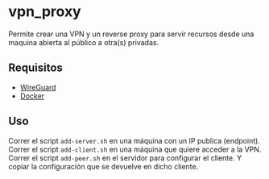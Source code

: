 # vpn_proxy

Permite crear una VPN y un reverse proxy para servir recursos desde una maquina abierta al público a otra(s) privadas.

## Requisitos

- [WireGuard](https://www.wireguard.com/)
- [Docker](https://www.docker.com/)

## Uso

Correr el script `add-server.sh` en una máquina con un IP publica (endpoint).
Correr el script `add-client.sh` en una máquina que quiere acceder a la VPN.
Correr el script `add-peer.sh` en el servidor para configurar el cliente. Y copiar la configuración que se devuelve en dicho cliente.
